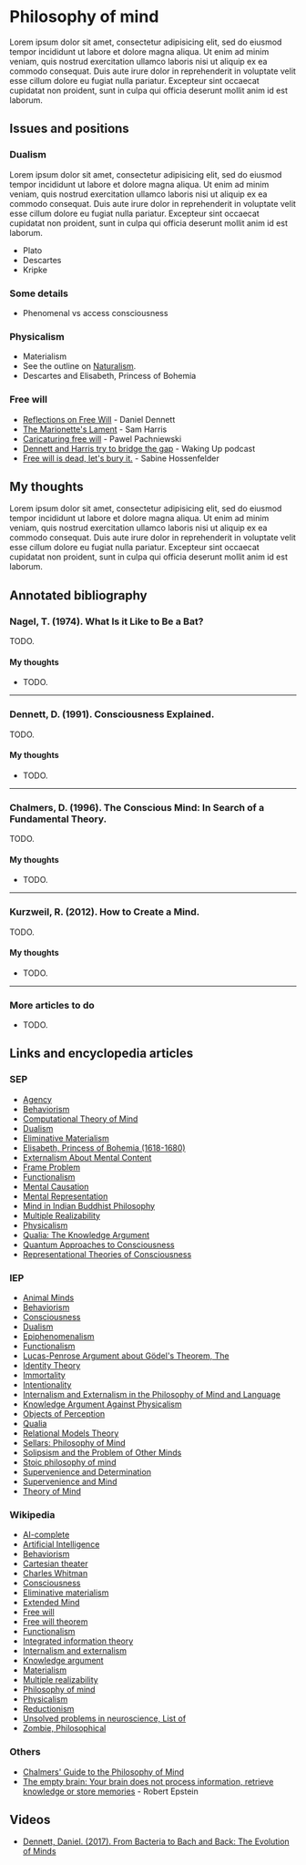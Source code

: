 Philosophy of mind
================================================================================

Lorem ipsum dolor sit amet, consectetur adipisicing elit, sed do eiusmod tempor
incididunt ut labore et dolore magna aliqua. Ut enim ad minim veniam, quis
nostrud exercitation ullamco laboris nisi ut aliquip ex ea commodo consequat.
Duis aute irure dolor in reprehenderit in voluptate velit esse cillum dolore
eu fugiat nulla pariatur. Excepteur sint occaecat cupidatat non proident,
sunt in culpa qui officia deserunt mollit anim id est laborum.


<!-- PAGETOC -->


Issues and positions
--------------------------------------------------------------------------------

### Dualism

Lorem ipsum dolor sit amet, consectetur adipisicing elit, sed do eiusmod tempor
incididunt ut labore et dolore magna aliqua. Ut enim ad minim veniam, quis
nostrud exercitation ullamco laboris nisi ut aliquip ex ea commodo consequat.
Duis aute irure dolor in reprehenderit in voluptate velit esse cillum dolore
eu fugiat nulla pariatur. Excepteur sint occaecat cupidatat non proident,
sunt in culpa qui officia deserunt mollit anim id est laborum.

-   Plato
-   Descartes 
-   Kripke


### Some details

-   Phenomenal vs access consciousness


### Physicalism

-   Materialism
-   See the outline on [Naturalism](naturalism.html).
-   Descartes and Elisabeth, Princess of Bohemia


### Free will

-   [Reflections on Free Will](https://www.samharris.org/blog/item/reflections-on-free-will) - Daniel Dennett
-   [The Marionette's Lament](https://www.samharris.org/blog/item/the-marionettes-lament) - Sam Harris
-   [Caricaturing free will](http://www.pawelpachniewski.com/mental-contractions/2014/08/caricaturing-free-will/) - Pawel Pachniewski
-   [Dennett and Harris try to bridge the gap](https://www.youtube.com/watch?v=vFa7vFkVy4g) - Waking Up podcast
-   [Free will is dead, let's bury it.](http://backreaction.blogspot.ch/2016/01/free-will-is-dead-lets-bury-it.html) - Sabine Hossenfelder


My thoughts
--------------------------------------------------------------------------------

Lorem ipsum dolor sit amet, consectetur adipisicing elit, sed do eiusmod tempor
incididunt ut labore et dolore magna aliqua. Ut enim ad minim veniam, quis
nostrud exercitation ullamco laboris nisi ut aliquip ex ea commodo consequat.
Duis aute irure dolor in reprehenderit in voluptate velit esse cillum dolore
eu fugiat nulla pariatur. Excepteur sint occaecat cupidatat non proident,
sunt in culpa qui officia deserunt mollit anim id est laborum.


Annotated bibliography
--------------------------------------------------------------------------------


### Nagel, T. (1974). What Is it Like to Be a Bat?

TODO.

#### My thoughts

-   TODO.


--------------------------------------------------------------------------------

### Dennett, D. (1991). Consciousness Explained.

TODO.

#### My thoughts

-   TODO.


--------------------------------------------------------------------------------

### Chalmers, D. (1996). The Conscious Mind: In Search of a Fundamental Theory.

TODO.

#### My thoughts

-   TODO.


--------------------------------------------------------------------------------

### Kurzweil, R. (2012). How to Create a Mind.

TODO.

#### My thoughts

-   TODO.


--------------------------------------------------------------------------------

### More articles to do

-   TODO.


Links and encyclopedia articles
--------------------------------------------------------------------------------

### SEP

-   [Agency](http://plato.stanford.edu/entries/agency/)
-   [Behaviorism](http://plato.stanford.edu/entries/behaviorism/)
-   [Computational Theory of Mind](http://plato.stanford.edu/entries/computational-mind/)
-   [Dualism](http://plato.stanford.edu/entries/dualism/)
-   [Eliminative Materialism](http://plato.stanford.edu/entries/materialism-eliminative/)
-   [Elisabeth, Princess of Bohemia (1618-1680)](http://plato.stanford.edu/entries/elisabeth-bohemia/)
-   [Externalism About Mental Content](http://plato.stanford.edu/entries/content-externalism/)
-   [Frame Problem](http://plato.stanford.edu/entries/frame-problem/)
-   [Functionalism](http://plato.stanford.edu/entries/functionalism/)
-   [Mental Causation](http://plato.stanford.edu/entries/mental-causation/)
-   [Mental Representation](http://plato.stanford.edu/entries/mental-representation/)
-   [Mind in Indian Buddhist Philosophy](http://plato.stanford.edu/entries/mind-indian-buddhism/)
-   [Multiple Realizability](http://plato.stanford.edu/entries/multiple-realizability/)
-   [Physicalism](http://plato.stanford.edu/entries/physicalism/)
-   [Qualia: The Knowledge Argument](http://plato.stanford.edu/entries/qualia-knowledge/)
-   [Quantum Approaches to Consciousness](http://plato.stanford.edu/entries/qt-consciousness/)
-   [Representational Theories of Consciousness](http://plato.stanford.edu/entries/consciousness-representational/)

### IEP

-   [Animal Minds](http://www.iep.utm.edu/ani-mind/)
-   [Behaviorism](http://www.iep.utm.edu/behavior/)
-   [Consciousness](http://www.iep.utm.edu/consciou/)
-   [Dualism](http://www.iep.utm.edu/dualism/)
-   [Epiphenomenalism](http://www.iep.utm.edu/epipheno/)
-   [Functionalism](http://www.iep.utm.edu/functism/)
-   [Lucas-Penrose Argument about G&ouml;del's Theorem, The](http://www.iep.utm.edu/lp-argue/)
-   [Identity Theory](http://www.iep.utm.edu/identity/)
-   [Immortality](http://www.iep.utm.edu/immortal/)
-   [Intentionality](http://www.iep.utm.edu/intentio/)
-   [Internalism and Externalism in the Philosophy of Mind and Language](http://www.iep.utm.edu/int-ex-ml/)
-   [Knowledge Argument Against Physicalism](http://www.iep.utm.edu/know-arg/)
-   [Objects of Perception](http://www.iep.utm.edu/perc-obj/)
-   [Qualia](http://www.iep.utm.edu/qualia/)
-   [Relational Models Theory](http://www.iep.utm.edu/r-models/)
-   [Sellars: Philosophy of Mind](http://www.iep.utm.edu/sellars/)
-   [Solipsism and the Problem of Other Minds](http://www.iep.utm.edu/solipsis/)
-   [Stoic philosophy of mind](http://www.iep.utm.edu/stoicmind/)
-   [Supervenience and Determination](http://www.iep.utm.edu/superven/)
-   [Supervenience and Mind](http://www.iep.utm.edu/supermin/)
-   [Theory of Mind](http://www.iep.utm.edu/theomind/)

### Wikipedia

-   [AI-complete](http://en.wikipedia.org/wiki/AI-complete)
-   [Artificial Intelligence](http://en.wikipedia.org/wiki/Artificial_intelligence)
-   [Behaviorism](http://en.wikipedia.org/wiki/Behaviorism)
-   [Cartesian theater](http://en.wikipedia.org/wiki/Cartesian_theater)
-   [Charles Whitman](https://en.wikipedia.org/wiki/Charles_Whitman)
-   [Consciousness](http://en.wikipedia.org/wiki/Consciousness)
-   [Eliminative materialism](https://en.wikipedia.org/wiki/Eliminative_materialism)
-   [Extended Mind](http://en.wikipedia.org/wiki/The_Extended_Mind)
-   [Free will](http://en.wikipedia.org/wiki/Free_will)
-   [Free will theorem](http://en.wikipedia.org/wiki/Free_will_theorem)
-   [Functionalism](https://en.wikipedia.org/wiki/Functionalism_(philosophy_of_mind))
-   [Integrated information theory](http://en.wikipedia.org/wiki/Integrated_information_theory)
-   [Internalism and externalism](https://en.wikipedia.org/wiki/Internalism_and_externalism)
-   [Knowledge argument](http://en.wikipedia.org/wiki/Knowledge_argument)
-   [Materialism](https://en.wikipedia.org/wiki/Materialism)
-   [Multiple realizability](https://en.wikipedia.org/wiki/Multiple_realizability)
-   [Philosophy of mind](http://en.wikipedia.org/wiki/Philosophy_of_mind)
-   [Physicalism](https://en.wikipedia.org/wiki/Physicalism)
-   [Reductionism](https://en.wikipedia.org/wiki/Reductionism)
-   [Unsolved problems in neuroscience, List of](http://en.wikipedia.org/wiki/List_of_unsolved_problems_in_neuroscience)
-   [Zombie, Philosophical](https://en.wikipedia.org/wiki/Philosophical_zombie)

### Others

-   [Chalmers' Guide to the Philosophy of Mind](http://consc.net/guide.html)
-   [The empty brain: Your brain does not process information, retrieve knowledge or store memories](https://aeon.co/essays/your-brain-does-not-process-information-and-it-is-not-a-computer) - Robert Epstein

## Videos

-   [Dennett, Daniel. (2017). From Bacteria to Bach and Back: The Evolution of Minds](https://www.youtube.com/watch?v=IZefk4gzQt4)



